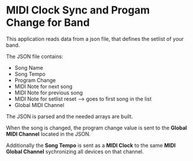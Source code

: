 # MIDI Clock Sync and Progam Change for Band

This application reads data from a json file, that defines the setlist of your band.

The JSON file contains:
-  Song Name
-  Song Tempo
-  Program Change
-  MIDI Note for next song
-  MIDI Note for previous song
-  MIDI Note for setlist reset --> goes to first song in the list
-  Global MIDI Channel
  
The JSON is parsed and the needed arrays are built.

When the song is changed, the program change value is sent to the **Global MIDI Channel** located in the JSON.

Additionally the **Song Tempo** is sent as a **MIDI Clock** to the same **MIDI Global Channel** sychronizing all devices on that channel.

<!---
Phildrummer/Phildrummer is a ✨ special ✨ repository because its `README.md` (this file) appears on your GitHub profile.
You can click the Preview link to take a look at your changes.
--->

